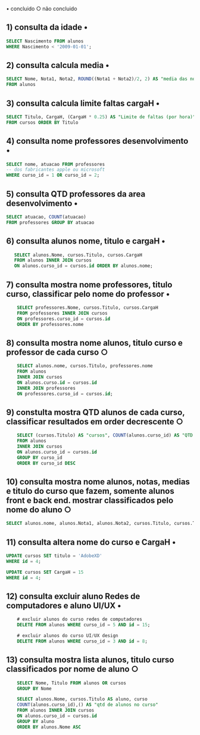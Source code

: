 •  concluido
○ não concluido

## 1) consulta da idade •
```sql
SELECT Nascimento FROM alunos
WHERE Nascimento < '2009-01-01';
```

## 2) consulta calcula media •
```sql
SELECT Nome, Nota1, Nota2, ROUND((Nota1 + Nota2)/2, 2) AS "media das notas"
FROM alunos
```
## 3) consulta calcula limite faltas cargaH •
```sql
SELECT Titulo, CargaH, (CargaH * 0.25) AS "Limite de faltas (por hora)"
FROM cursos ORDER BY Titulo
```

## 4) consulta nome professores desenvolvimento •
```sql
SELECT nome, atuacao FROM professores
-- dos fabricantes apple ou microsoft
WHERE curso_id = 1 OR curso_id = 2;
```
## 5) consulta QTD professores da area desenvolvimento •
```sql
SELECT atuacao, COUNT(atuacao) 
FROM professores GROUP BY atuacao


```

## 6) consulta alunos nome, titulo e cargaH •
```sql
   SELECT alunos.Nome, cursos.Titulo, cursos.CargaH 
   FROM alunos INNER JOIN cursos
   ON alunos.curso_id = cursos.id ORDER BY alunos.nome;

```
## 7) consulta mostra nome professores, titulo curso, classificar pelo nome do professor •
```sql
    SELECT professores.Nome, cursos.Titulo, cursos.CargaH 
    FROM professores INNER JOIN cursos 
    ON professores.curso_id = cursos.id 
    ORDER BY professores.nome
```

## 8) consulta mostra nome alunos, titulo curso e professor de cada curso ○
```sql
    SELECT alunos.nome, cursos.Titulo, professores.nome 
    FROM alunos
    INNER JOIN cursos
    ON alunos.curso.id = cursos.id 
    INNER JOIN professores
    ON professores.curso_id = cursos.id;
```

## 9) constulta mostra QTD alunos de cada curso, classificar resultados em order decrescente ○
```sql
    SELECT (cursos.Titulo) AS "cursos", COUNT(alunos.curso_id) AS "QTD de alunos por curso"
    FROM alunos 
    INNER JOIN cursos
    ON alunos.curso_id = cursos.id
    GROUP BY curso_id 
    ORDER BY curso_id DESC
```

## 10) consulta mostra nome alunos, notas, medias e titulo do curso que fazem, somente alunos front e back end. mostrar classificados pelo nome do aluno ○
```sql
SELECT alunos.nome, alunos.Nota1, alunos.Nota2, cursos.Titulo, cursos.Titulo


```

## 11) consulta altera nome do curso e CargaH •
```sql
UPDATE cursos SET titulo = 'AdobeXD'
WHERE id = 4;

UPDATE cursos SET CargaH = 15
WHERE id = 4;
```

## 12) consulta excluir aluno Redes de computadores e aluno UI/UX •
```sql
    # excluir alunos do curso redes de computadores
    DELETE FROM alunos WHERE curso_id = 5 AND id = 15;

    # excluir alunos do curso UI/UX design
    DELETE FROM alunos WHERE curso_id = 3 AND id = 8;
```

## 13) consulta mostra lista alunos, titulo curso classificados por nome de aluno ○
```sql
    SELECT Nome, Titulo FROM alunos OR cursos
    GROUP BY Nome

    SELECT alunos.Nome, cursos.Titulo AS aluno, curso
    COUNT(alunos.curso_id),() AS "qtd de alunos no curso"
    FROM alunos INNER JOIN cursos
    ON alunos.curso_id = cursos.id
    GROUP BY aluno
    ORDER BY alunos.Nome ASC

     
```